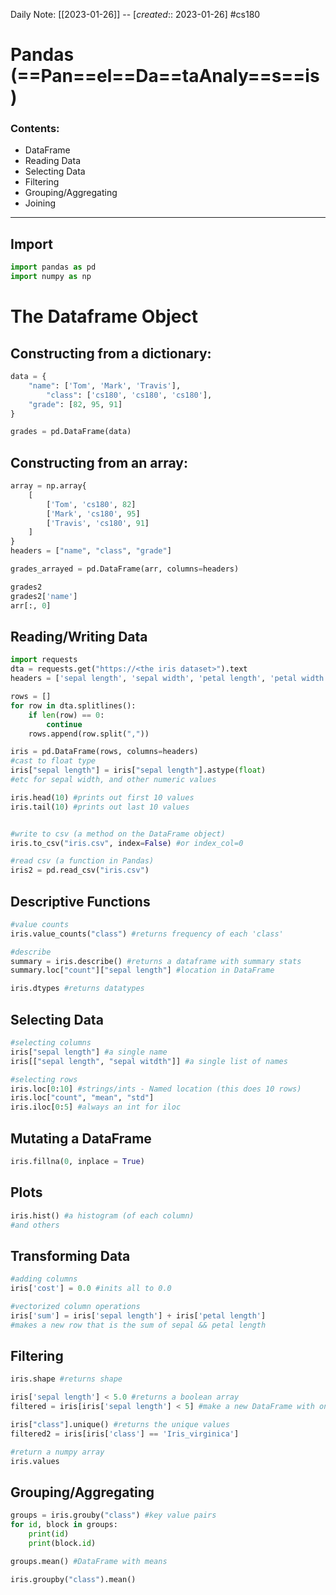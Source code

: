 Daily Note: [[2023-01-26]] -- [*created*:: 2023-01-26] #cs180 

# Pandas (==Pan==el==Da==taAnaly==s==is)

### Contents:

- DataFrame
- Reading Data
- Selecting Data
- Filtering 
- Grouping/Aggregating
- Joining

--- 

## Import
```python
import pandas as pd
import numpy as np
```

# The Dataframe Object

## Constructing from a dictionary:
```python
data = {
	"name": ['Tom', 'Mark', 'Travis'],
		"class": ['cs180', 'cs180', 'cs180'],
	"grade": [82, 95, 91]
}

grades = pd.DataFrame(data)
```

## Constructing from an array:
```python
array = np.array{
	[
		['Tom', 'cs180', 82]
		['Mark', 'cs180', 95]
		['Travis', 'cs180', 91]
	]
}
headers = ["name", "class", "grade"]

grades_arrayed = pd.DataFrame(arr, columns=headers)

grades2
grades2['name']
arr[:, 0]
```

## Reading/Writing Data
```python
import requests
dta = requests.get("https://<the iris dataset>").text
headers = ['sepal length', 'sepal width', 'petal length', 'petal width', 'class']

rows = []
for row in dta.splitlines():
	if len(row) == 0:
		continue
	rows.append(row.split(","))

iris = pd.DataFrame(rows, columns=headers)
#cast to float type
iris["sepal length"] = iris["sepal length"].astype(float) 
#etc for sepal width, and other numeric values

iris.head(10) #prints out first 10 values
iris.tail(10) #prints out last 10 values


#write to csv (a method on the DataFrame object)
iris.to_csv("iris.csv", index=False) #or index_col=0

#read csv (a function in Pandas)
iris2 = pd.read_csv("iris.csv")
```

## Descriptive Functions
```python
#value counts
iris.value_counts("class") #returns frequency of each 'class'

#describe
summary = iris.describe() #returns a dataframe with summary stats
summary.loc["count"]["sepal length"] #location in DataFrame

iris.dtypes #returns datatypes
```

## Selecting Data
```python
#selecting columns
iris["sepal length"] #a single name
iris[["sepal length", "sepal witdth"]] #a single list of names

#selecting rows
iris.loc[0:10] #strings/ints - Named location (this does 10 rows)
iris.loc["count", "mean", "std"]
iris.iloc[0:5] #always an int for iloc
```

## Mutating a DataFrame
```python
iris.fillna(0, inplace = True)
```

## Plots
```python
iris.hist() #a histogram (of each column)
#and others
```

## Transforming Data 
```python
#adding columns
iris['cost'] = 0.0 #inits all to 0.0

#vectorized column operations
iris['sum'] = iris['sepal length'] + iris['petal length']
#makes a new row that is the sum of sepal && petal length
```

## Filtering
```python
iris.shape #returns shape

iris['sepal length'] < 5.0 #returns a boolean array
filtered = iris[iris['sepal length'] < 5] #make a new DataFrame with only True

iris["class"].unique() #returns the unique values
filtered2 = iris[iris['class'] == 'Iris_virginica']

#return a numpy array
iris.values
```

## Grouping/Aggregating
```python
groups = iris.grouby("class") #key value pairs
for id, block in groups:
	print(id)
	print(block.id)

groups.mean() #DataFrame with means

iris.groupby("class").mean()
```
